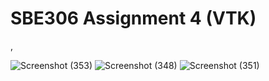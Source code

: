 
# SBE306 Assignment 4 (VTK) 


,
 

![Screenshot (353)](https://user-images.githubusercontent.com/61362714/147890622-ab590a83-bd29-4b92-9083-f1cc4e8b6693.png)
![Screenshot (348)](https://user-images.githubusercontent.com/61362714/147890641-e6a4d453-82ef-4436-a8ce-b9423af78909.png)
![Screenshot (351)](https://user-images.githubusercontent.com/61362714/147890646-dec3b954-3135-4f70-90a5-19cf4a3245f0.png)

 

 
